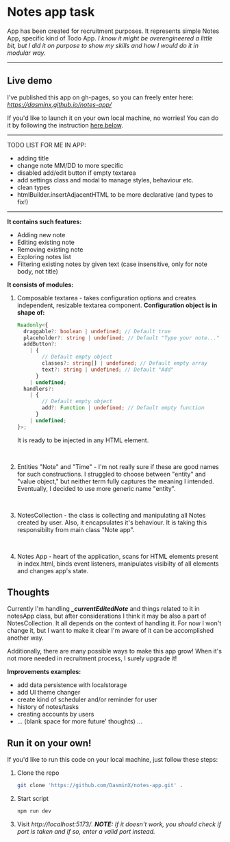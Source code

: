 # Notes app task

App has been created for recruitment purposes. It represents simple Notes App, specific kind of Todo App.
_I know it might be overengineered a little bit, but I did it on purpose to show my skills and how I would do it in modular way._

---

## Live demo

I've published this app on gh-pages, so you can freely enter here:
*https://dasminx.github.io/notes-app/*

If you'd like to launch it on your own local machine, no worries! You can do it by following the instruction [here below](#run-it-on-your-own).

---

TODO LIST FOR ME IN APP:

- adding title
- change note MM/DD to more specific
- disabled add/edit button if empty textarea
- add settings class and modal to manage styles, behaviour etc.
- clean types
- htmlBuilder.insertAdjacentHTML to be more declarative (and types to fix!)

---

**It contains such features:**

- Adding new note
- Editing existing note
- Removing existing note
- Exploring notes list
- Filtering existing notes by given text (case insensitive, only for note body, not title)

**It consists of modules:**

1. Composable textarea - takes configuration options and creates independent, resizable textarea component. **Configuration object is in shape of:**

   ```typescript
   Readonly<{
     draggable?: boolean | undefined; // Default true
     placeholder?: string | undefined; // Default "Type your note..."
     addButton?:
       | {
           // Default empty object
           classes?: string[] | undefined; // Default empty array
           text?: string | undefined; // Default "Add"
         }
       | undefined;
     handlers?:
       | {
           // Default empty object
           add?: Function | undefined; // Default empty function
         }
       | undefined;
   }>;
   ```

   It is ready to be injected in any HTML element.

   <br>

2. Entities "Note" and "Time" - I'm not really sure if these are good names for such constructions. I struggled to choose between "entity" and "value object," but neither term fully captures the meaning I intended. Eventually, I decided to use more generic name "entity".

<br>

3. NotesCollection - the class is collecting and manipulating all Notes created by user. Also, it encapsulates it's behaviour. It is taking this responsibilty from main class "Note app".

<br>

4. Notes App - heart of the application, scans for HTML elements present in index.html, binds event listeners, manipulates visibilty of all elements and changes app's state.

## Thoughts

Currently I'm handling **_\_currentEditedNote_** and things related to it in notesApp class, but after considerations I think it may be also a part of NotesCollection. It all depends on the context of handling it. For now I won't change it, but I want to make it clear I'm aware of it can be accomplished another way.

Additionally, there are many possible ways to make this app grow! When it's not more needed in recruitment process, I surely upgrade it!

**Improvements examples:**

- add data persistence with localstorage
- add UI theme changer
- create kind of scheduler and/or reminder for user
- history of notes/tasks
- creating accounts by users
- ... (blank space for more future' thoughts) ...

## Run it on your own!

If you'd like to run this code on your local machine, just follow these steps:

1. Clone the repo

   ```bash
   git clone 'https://github.com/DasminX/notes-app.git' .
   ```

2. Start script

   ```bash
   npm run dev
   ```

3. Visit _http://localhost:5173/_.
   **_NOTE:_** _If it doesn't work, you should check if port is taken and if so, enter a valid port instead._
